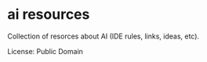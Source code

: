 # ai resources

Collection of resorces about AI (IDE rules, links, ideas, etc).

License: Public Domain